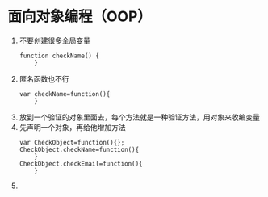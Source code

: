 # 面向对象编程（OOP）
1. 不要创建很多全局变量     
    ```
    function checkName() {
        }
    ``` 
2. 匿名函数也不行   
    ```
    var checkName=function(){
        }
    ``` 
3. 放到一个验证的对象里面去，每个方法就是一种验证方法，用对象来收编变量
4. 先声明一个对象，再给他增加方法       
    ```
    var CheckObject=function(){};
    CheckObject.checkName=function(){
        }
    CheckObject.checkEmail=function(){
        }
    ```
5. 